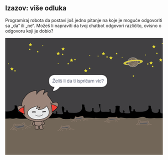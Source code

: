 ## Izazov: više odluka

Programiraj robota da postavi još jedno pitanje na koje je moguće odgovoriti sa „da“ ili „ne“. Možeš li napraviti da tvoj chatbot odgovori različito, ovisno o odgovoru koji je dobio?

![screenshot](images/chatbot-joke.png)